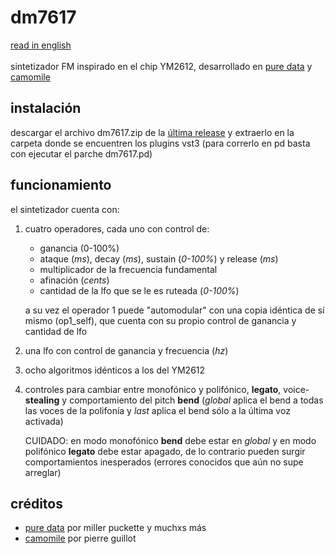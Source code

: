 # dm7617
[read in english](https://github.com/teaecetyrannis/dm7617/blob/main/README_EN.md)
<br><br>
sintetizador FM inspirado en el chip YM2612, desarrollado en [pure data](https://github.com/pure-data/pure-data) y [camomile](https://github.com/pierreguillot/Camomile)

## instalación
descargar el archivo dm7617.zip de la [última release](https://github.com/teaecetyrannis/dm7617/releases/tag/v1.0) y extraerlo en la carpeta donde se encuentren los plugins vst3 (para correrlo en pd basta con ejecutar el parche dm7617.pd)

## funcionamiento
el sintetizador cuenta con:

 1. cuatro operadores, cada uno con control de:
	 - ganancia (0-100%)
	 - ataque (*ms*), decay (*ms*), sustain (*0-100%*) y release (*ms*)
	 - multiplicador de la frecuencia fundamental
	 - afinación (*cents*)
	 - cantidad de la lfo que se le es ruteada (*0-100%*)

	a su vez el operador 1 puede "automodular" con una copia idéntica de sí mismo (op1_self), que cuenta con su propio control de ganancia y cantidad de lfo
	
 2. una lfo con control de ganancia y frecuencia (*hz*)
 3. ocho algoritmos idénticos a los del YM2612
 4. controles para cambiar entre monofónico y polifónico, **legato**, voice-**stealing** y comportamiento del pitch **bend** (*global* aplica el bend a todas las voces de la polifonía y *last* aplica el bend sólo a la última voz activada)
 
	 CUIDADO: en modo monofónico **bend** debe estar en *global* y en modo polifónico **legato** debe estar apagado, de lo contrario pueden surgir comportamientos inesperados (errores conocidos que aún no supe arreglar)

## créditos
- [pure data](https://github.com/pure-data/pure-data) por miller puckette y muchxs más
- [camomile](https://github.com/pierreguillot/Camomile) por pierre guillot
